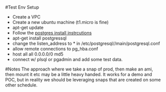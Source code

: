 

#Test Env Setup

- Create a VPC
- Create a new ubuntu machine (t1.micro is fine) 
- apt-get update
- Follow the [postgres install instrcutions](https://help.ubuntu.com/community/PostgreSQL)
- apt-get install postgressql
- change the listen_address to * in /etc/postgresql/<version>/main/postgresql.conf
- allow remote connections to pg_hba.conf
- host    all             all             0.0.0.0/0               md5
- connect w/ plsql or pgadmin and add some test data.


#Notes
The approach where we take a snap of prod, then make an ami, then mount it etc may be a little heavy handed. It works for a demo and POC, but in reality we should be leveraging snaps that are created on some other schedule. 



